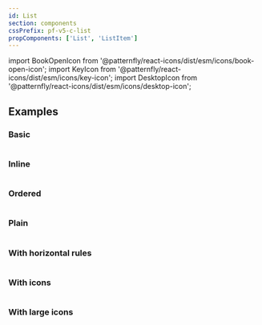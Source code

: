 ```yaml
---
id: List
section: components
cssPrefix: pf-v5-c-list
propComponents: ['List', 'ListItem']
---
```


import BookOpenIcon from '@patternfly/react-icons/dist/esm/icons/book-open-icon';
import KeyIcon from '@patternfly/react-icons/dist/esm/icons/key-icon';
import DesktopIcon from '@patternfly/react-icons/dist/esm/icons/desktop-icon';

## Examples
### Basic
```ts file="./ListBasic.tsx"
```

### Inline
```ts file="./ListInline.tsx"
```

### Ordered
```ts file="./ListOrdered.tsx"
```

### Plain
```ts file="./ListPlain.tsx"
```

### With horizontal rules
```ts file="./ListHorizontalRules.tsx"
```

### With icons
```ts file="./ListIcons.tsx"
```

### With large icons
```ts file="./ListLargeIcons.tsx"
```
